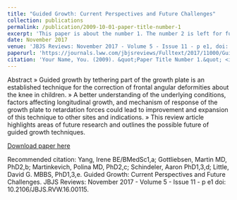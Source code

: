 ```yaml
---
title: "Guided Growth: Current Perspectives and Future Challenges"
collection: publications
permalink: /publication/2009-10-01-paper-title-number-1
excerpt: 'This paper is about the number 1. The number 2 is left for future work.'
date: November 2017
venue: 'JBJS Reviews: November 2017 - Volume 5 - Issue 11 - p e1, doi: 10.2106/JBJS.RVW.16.00115'
paperurl: 'https://journals.lww.com/jbjsreviews/Fulltext/2017/11000/Guided_Growth__Current_Perspectives_and_Future.3.aspx'
citation: 'Your Name, You. (2009). &quot;Paper Title Number 1.&quot; <i>Journal 1</i>. 1(1).'
---
```

Abstract
» Guided growth by tethering part of the growth plate is an
established technique for the correction of frontal angular deformities
about the knee in children.
» A better understanding of the underlying conditions, factors affecting
longitudinal growth, and mechanism of response of the growth plate
to retardation forces could lead to improvement and expansion of this
technique to other sites and indications.
» This review article highlights areas of future research and outlines the
possible future of guided growth techniques.

[Download paper here](https://journals.lww.com/jbjsreviews/Fulltext/2017/11000/Guided_Growth__Current_Perspectives_and_Future.3.aspx)

Recommended citation: Yang, Irene BE/BMedSc1,a; Gottliebsen, Martin MD, PhD2,b; Martinkevich, Polina MD, PhD2,c; Schindeler, Aaron PhD1,3,d; Little, David G. MBBS, PhD1,3,e. Guided Growth: Current Perspectives and Future Challenges. JBJS Reviews: November 2017 - Volume 5 - Issue 11 - p e1 doi: 10.2106/JBJS.RVW.16.00115.
